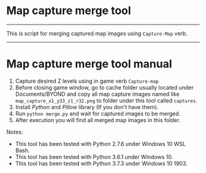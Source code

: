# Map capture merge tool
---

 This is script for merging captured map images using `Capture-Map` verb. 
 
---
Map capture merge tool manual
======

1. Capture desired Z levels using in game verb `Capture-map`
2. Before closing game window, go to cache folder usually located under Documents/BYOND and copy all map capture images named like `map_capture_x1_y33_z1_r32.png` to folder under this tool called `captures`.
3. Install *Python* and *Pillow* library (If you don't have them).
4. Run `python merge.py` and wait for captured images to be merged.
5. After execution you will find all merged map images in this folder.

Notes:
 * This tool has been tested with Python 2.7.6 under Windows 10 WSL Bash.
 * This tool has been tested with Python 3.6.1 under Windows 10.
 * This tool has been tested with Python 3.7.3 under Windows 10 1903.